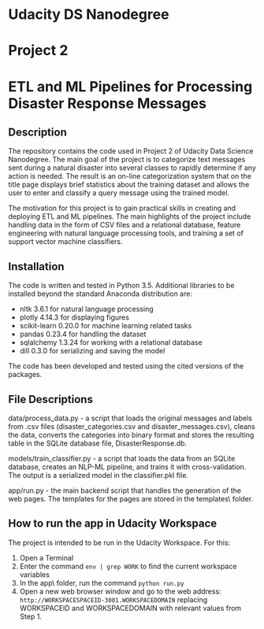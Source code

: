# Udacity DS Nanodegree
# Project 2
# ETL and ML Pipelines for Processing Disaster Response Messages


 ## Description <a name="description"></a>

 The repository contains the code used in Project 2 of Udacity Data Science Nanodegree. The main goal of the project is to categorize text messages sent during a natural disaster into several classes to rapidly determine if any action is needed. The result is an on-line categorization system that on the title page displays brief statistics about the training dataset and allows the user to enter and classify a query message using the trained model.

 The motivation for this project is to gain practical skills in creating and deploying ETL and ML pipelines. The main highlights of the project include handling data in the form of CSV files and a relational database, feature engineering with natural language processing tools, and training a set of support vector machine classifiers.


 ## Installation <a name="installation"></a>

 The code is written and tested in Python 3.5. Additional libraries to be installed beyond the standard Anaconda distribution are:

- nltk 3.6.1 for natural language processing
- plotly 4.14.3 for displaying figures
- scikit-learn 0.20.0 for machine learning related tasks
- pandas 0.23.4 for handling the dataset
- sqlalchemy 1.3.24 for working with a relational database
- dill 0.3.0 for serializing and saving the model

The code has been developed and tested using the cited versions of the packages.


 ## File Descriptions <a name="files"></a>

  data/process_data.py - a script that loads the original messages and labels from .csv files (disaster_categories.csv and disaster_messages.csv), cleans the data, converts the categories into binary format and stores the resulting table in the SQLite database file, DisasterResponse.db.

  models/train_classifier.py - a script that loads the data from an SQLite database, creates an NLP-ML pipeline, and trains it with cross-validation. The output is a serialized model in the classifier.pkl file.

  app/run.py - the main backend script that handles the generation of the web pages. The templates for the pages are stored in the templates\ folder.


 ## How to run the app in Udacity Workspace

 The project is intended to be run in the Udacity Workspace. For this:

 1. Open a Terminal
 2. Enter the command `env | grep WORK` to find the current workspace variables
 3. In the app\ folder, run the command `python run.py`
 4. Open a new web browser window and go to the web address:
 `http://WORKSPACESPACEID-3001.WORKSPACEDOMAIN` replacing WORKSPACEID and WORKSPACEDOMAIN with relevant values from Step 1.
